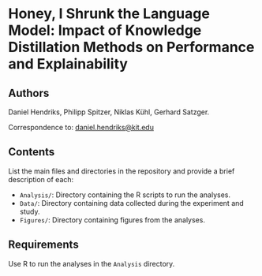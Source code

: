 # Honey, I Shrunk the Language Model: Impact of Knowledge Distillation Methods on Performance and Explainability

## Authors

Daniel Hendriks, Philipp Spitzer, Niklas Kühl, Gerhard Satzger.

Correspondence to: daniel.hendriks@kit.edu

## Contents

List the main files and directories in the repository and provide a brief description of each:

- `Analysis/`: Directory containing the R scripts to run the analyses.
- `Data/`: Directory containing data collected during the experiment and study.
- `Figures/`: Directory containing figures from the analyses.


## Requirements

Use R to run the analyses in the `Analysis` directory.

